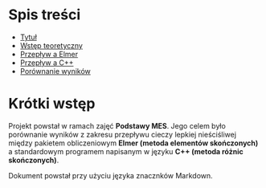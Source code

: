 # Spis treści

* [Tytuł](README.md)
* [Wstęp teoretyczny](sprawozdanie/wstep.md)
* [Przepływ a Elmer](sprawozdanie/elmer.md)
* [Przepływ a C++](sprawozdanie/cpp.md)
* [Porównanie wyników](sprawozdanie/porownanie.md)

# Krótki wstęp
Projekt powstał w ramach zajęć **Podstawy MES**. Jego celem było porównanie wyników z zakresu przepływu cieczy lepkiej nieściśliwej między pakietem obliczeniowym **Elmer (metoda elementów skończonych)** a standardowym programem napisanym w języku **C++ (metoda różnic skończonych)**.  
  
Dokument powstał przy użyciu języka znacznków Markdown.